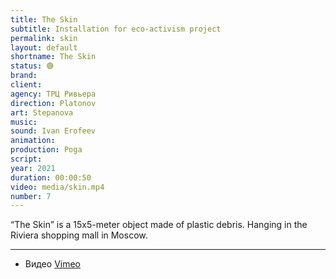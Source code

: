 ```yaml
---
title: The Skin
subtitle: Installation for eco-activism project
permalink: skin
layout: default
shortname: The Skin
status: 🟢
brand:
client:
agency: ТРЦ Ривьера
direction: Platonov
art: Stepanova
music:  
sound: Ivan Erofeev
animation:  
production: Poga
script:
year: 2021
duration: 00:00:50
video: media/skin.mp4
number: 7
---
```


“The Skin” is a 15x5-meter object made of plastic debris.
Hanging in the Riviera shopping mall in Moscow.


---

+ Видео [Vimeo](xxxxx)
